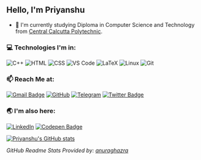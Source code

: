 
## Hello, I'm Priyanshu

- :telescope: I'm currently studying Diploma in Computer Science and Technology from [Central Calcutta Polytechnic](https://en.wikipedia.org/wiki/Central_Calcutta_Polytechnic).
<!-- - 🌱 I’m currently learning **Front-End Development** | **Linux System**:penguin:  -->
<!-- - 🤔 I’m looking for help with beginner friendly **Open Source Projects**. -->


<!-- ### :open_file_folder: Projects:
- [Storydeck](https://github.com/Team-Storydeck/storydeck) - An Open-Source and Cross-platform App to listen, collect and download Audio Stories :headphones: [Work in Progress]
- [Beginner Projects Using HTML, CSS, Vanilla JS](https://github.com/priyaaanshu/html-css-js-beginner-projects)
<!-- <p align=center><a href="https://github.com/Team-Storydeck/storydeck">
<img alt="Storydeck" src="./assets/storydeck_480px.png" hight=90px width=90px >
</p> --> 
### :computer: Technologies I'm in:

![C++](http://img.shields.io/badge/-C++-3776AB?style=square&logo=c&logoColor=d8e3e7) ![HTML](https://img.shields.io/badge/-HTML5-%23F7DF1C?style=square&logo=html5&logoColor=ccffbd&color=310b0b) ![CSS](https://img.shields.io/badge/-CSS3-%23F7DF1C?style=square&logo=css3&logoColor=51c4d3&color=2b4f60) ![VS Code](http://img.shields.io/badge/-VS%20Code-007ACC?style=square&logo=visual-studio-code&logoColor=ffffff) ![LaTeX](http://img.shields.io/badge/-LaTeX-008080?style=square&logo=latex&logoColor=ffffff) ![Linux](http://img.shields.io/badge/-Linux-0d335d?style=square&logo=Linux&logoColor=white) ![Git](http://img.shields.io/badge/-Git-383e56?style=square&logo=git&logoColor=ffffff)

### :mailbox: Reach Me at:  
[![Gmail Badge](https://img.shields.io/badge/-priyanshumaitra@gmail.com-c14438?style=flat-square&logo=Gmail&logoColor=white&link=mailto:priyanshumaitra@gmail.com)](mailto:priyanshumaitra@gmail.com) [![GitHub](https://img.shields.io/badge/-priyaaanshu-132c33?style=flat-square&logo=github&logoColor=white&link=https://github.com/priyaaanshu)](https://github.com/priyaaanshu) [![Telegram](https://img.shields.io/badge/-priyanshumaitra-b2deec?style=flat-square&logo=telegram&logoColor=white&link=https://t.me/priyaaanshu)](https://t.me/priyanshumaitra) [![Twitter Badge](https://img.shields.io/badge/-priyanshumaitra-1ca0f1?style=flat-square&logo=twitter&logoColor=white&link=https://twitter.com/priyanshumaitra)](https://twitter.com/priyanshumaitra)

### :earth_asia: I'm also here:
[![LinkedIn](https://img.shields.io/badge/-priyaaanshu-0061a8?style=flat-square&logo=linkedin&logoColor=white&link=https://linkedin.com/in/priyaaanshu)](https://linkedin.com/in/priyaaanshu) [![Codepen Badge](https://img.shields.io/badge/-priyaaanshu-132c33?style=flat-square&logo=codepen&logoColor=white&link=https://codepen.io/priyaaanshu)](https://codepen.io/priyaaanshu)


<!-- <p align=center>
<img src="./assets/virus_downloading.gif" width=450px>
</p> -->

[![Priyanshu's GitHub stats](https://github-readme-stats.vercel.app/api?username=priyaaanshu&theme=algolia)](https://github.com/priyaaanshu/github-readme-stats)

  _GitHub Readme Stats Provided by: [anuraghazra](https://github.com/anuraghazra/github-readme-stats)_
